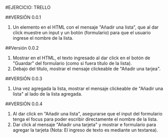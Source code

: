 #EJERCICIO: TRELLO

##VERSIÓN 0.0.1

1. Un elemento en el HTML con el mensaje "Añadir una lista", que al dar click muestre un input y un botón (formulario) para que el usuario ingrese el nombre de la lista.

##Versión 0.0.2

1. Mostrar en el HTML, el texto ingresado al dar click en el botón de "Guardar" del formulario (como si fuera título de la lista).
2. Debajo del título, mostrar el mensaje clickeable de "Añadir una tarjea".

##VERSIÓN 0.0.3

1. Una vez agregada la lista, mostrar el mensaje clickeable de "Añadir una lista" al lado de la lista agregada.

##VERSIÓN 0.0.4

1. Al dar click en "Añadir una lista", asegurarse que el input del formulario tenga el focus para poder escribir directamente el nombre de la lista.
2. Dar click al mensaje "Añadir una tarjeta" y mostrar e formulario para agregar la tarjeta (Nota: El ingreso de texto es mediante un textarea).